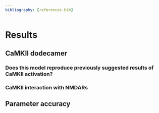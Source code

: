 ```yaml
---
bibliography: [references.bib]
---
```


# Results

## CaMKII dodecamer

### Does this model reproduce previously suggested results of CaMKII activation?

### CaMKII interaction with NMDARs

## Parameter accuracy